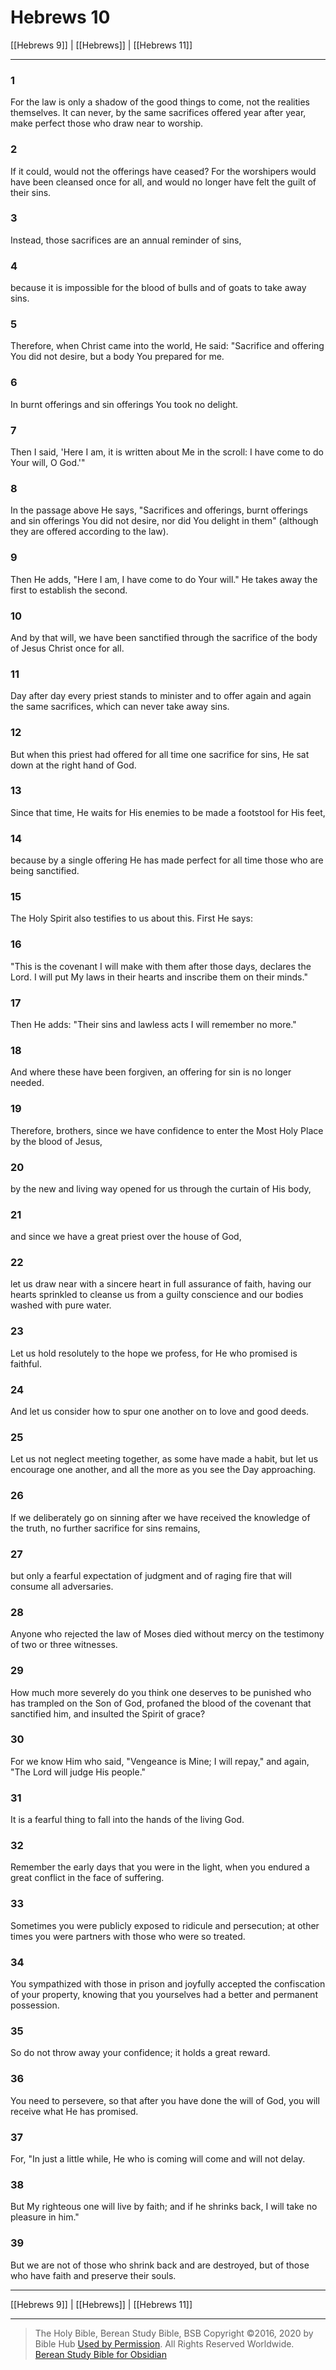 # Hebrews 10

[[Hebrews 9]] | [[Hebrews]] | [[Hebrews 11]]

---

### 1
For the law is only a shadow of the good things to come, not the realities themselves. It can never, by the same sacrifices offered year after year, make perfect those who draw near to worship.

### 2
If it could, would not the offerings have ceased? For the worshipers would have been cleansed once for all, and would no longer have felt the guilt of their sins.

### 3
Instead, those sacrifices are an annual reminder of sins,

### 4
because it is impossible for the blood of bulls and of goats to take away sins.

### 5
Therefore, when Christ came into the world, He said: "Sacrifice and offering You did not desire, but a body You prepared for me.

### 6
In burnt offerings and sin offerings You took no delight.

### 7
Then I said, 'Here I am, it is written about Me in the scroll: I have come to do Your will, O God.'"

### 8
In the passage above He says, "Sacrifices and offerings, burnt offerings and sin offerings You did not desire, nor did You delight in them" (although they are offered according to the law).

### 9
Then He adds, "Here I am, I have come to do Your will." He takes away the first to establish the second.

### 10
And by that will, we have been sanctified through the sacrifice of the body of Jesus Christ once for all.

### 11
Day after day every priest stands to minister and to offer again and again the same sacrifices, which can never take away sins.

### 12
But when this priest had offered for all time one sacrifice for sins, He sat down at the right hand of God.

### 13
Since that time, He waits for His enemies to be made a footstool for His feet,

### 14
because by a single offering He has made perfect for all time those who are being sanctified.

### 15
The Holy Spirit also testifies to us about this. First He says:

### 16
"This is the covenant I will make with them after those days, declares the Lord. I will put My laws in their hearts and inscribe them on their minds."

### 17
Then He adds: "Their sins and lawless acts I will remember no more."

### 18
And where these have been forgiven, an offering for sin is no longer needed.

### 19
Therefore, brothers, since we have confidence to enter the Most Holy Place by the blood of Jesus,

### 20
by the new and living way opened for us through the curtain of His body,

### 21
and since we have a great priest over the house of God,

### 22
let us draw near with a sincere heart in full assurance of faith, having our hearts sprinkled to cleanse us from a guilty conscience and our bodies washed with pure water.

### 23
Let us hold resolutely to the hope we profess, for He who promised is faithful.

### 24
And let us consider how to spur one another on to love and good deeds.

### 25
Let us not neglect meeting together, as some have made a habit, but let us encourage one another, and all the more as you see the Day approaching.

### 26
If we deliberately go on sinning after we have received the knowledge of the truth, no further sacrifice for sins remains,

### 27
but only a fearful expectation of judgment and of raging fire that will consume all adversaries.

### 28
Anyone who rejected the law of Moses died without mercy on the testimony of two or three witnesses.

### 29
How much more severely do you think one deserves to be punished who has trampled on the Son of God, profaned the blood of the covenant that sanctified him, and insulted the Spirit of grace?

### 30
For we know Him who said, "Vengeance is Mine; I will repay," and again, "The Lord will judge His people."

### 31
It is a fearful thing to fall into the hands of the living God.

### 32
Remember the early days that you were in the light, when you endured a great conflict in the face of suffering.

### 33
Sometimes you were publicly exposed to ridicule and persecution; at other times you were partners with those who were so treated.

### 34
You sympathized with those in prison and joyfully accepted the confiscation of your property, knowing that you yourselves had a better and permanent possession.

### 35
So do not throw away your confidence; it holds a great reward.

### 36
You need to persevere, so that after you have done the will of God, you will receive what He has promised.

### 37
For, "In just a little while, He who is coming will come and will not delay.

### 38
But My righteous one will live by faith; and if he shrinks back, I will take no pleasure in him."

### 39
But we are not of those who shrink back and are destroyed, but of those who have faith and preserve their souls.

---

[[Hebrews 9]] | [[Hebrews]] | [[Hebrews 11]]

---

> The Holy Bible, Berean Study Bible, BSB
> Copyright &copy;2016, 2020 by Bible Hub
> [Used by Permission](https://berean.bible/terms.htm). All Rights Reserved Worldwide.
> [Berean Study Bible for Obsidian](https://github.com/gapmiss/berean-study-bible-for-obsidian)</small>

